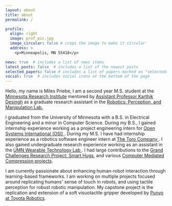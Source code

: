 ```yaml
---
layout: about
title: about
permalink: /

profile:
  align: right
  image: prof_pic.jpg
  image_circular: false # crops the image to make it circular
  address: >
    <p>Minneapolis, MN 55418</p>

news: true  # includes a list of news items
latest_posts: false  # includes a list of the newest posts
selected_papers: false # includes a list of papers marked as "selected={truse}"
social: true  # includes social icons at the bottom of the page
---
```


<!-- Write your biography here. Tell the world about yourself. Link to your favorite [subreddit](http://reddit.com). You can put a picture in, too. The code is already in, just name your picture `prof_pic.jpg` and put it in the `img/` folder.

Put your address / P.O. box / other info right below your picture. You can also disable any of these elements by editing `profile` property of the YAML header of your `_pages/about.md`. Edit `_bibliography/papers.bib` and Jekyll will render your [publications page](/al-folio/publications/) automatically.

Link to your social media connections, too. This theme is set up to use [Font Awesome icons](http://fortawesome.github.io/Font-Awesome/) and [Academicons](https://jpswalsh.github.io/academicons/), like the ones below. Add your Facebook, Twitter, LinkedIn, Google Scholar, or just disable all of them. -->
Hello, my name is Miles Priebe, I am a second year M.S. student at the <a href="https://cse.umn.edu/mnri"> Minnesota Research Institute</a> mentored by <a href="https://karthikdesingh.com/"> Assistant Professor Karthik Desingh</a> as a graduate research assistant in the <a href="https://rpm-lab.github.io/"> Robotics: Perception, and Manipulation Lab.</a> 

 I graduated from the University of Minnesota with a B.S. in Electrical Engineering and a minor in Computer Science. During my B.S., I gained internship experience working as a project engineering intern for <a href="https://www.osii.com/"> Open Systems International (OSI) </a>. During my M.S. I have had internship experience as a robotics software engineer intern at <a href="https://www.thetorocompany.com/"> The Toro Company </a>. I also gained undergraduate research experience working as an assistant in the  <a href="https://design.umn.edu/wearable-technology-lab"> UMN Wearable Technology Lab </a>. I had large contributions to the <a href="https://smarthugs.umn.edu/"> Grand Challenges Research Project: Smart Hugs</a>, and various <a href="https://design.umn.edu/wearable-technology-lab/research/computer-mediated-compression"> Computer Mediated Compression projects</a>. 
 
 I am currently passionate about enhancing human-robot interaction through learning-based frameworks. I am working on multiple projects focused around replicating humans' sense of touch in robots, and using tactile perception for robust robotic manipulation. My capstone project is the replication and extension of a soft visuotactile gripper developed by <a href="https://punyo.tech/"> Punyo at Toyota Robotics</a>. 

<!-- <a href="">   </a> -->